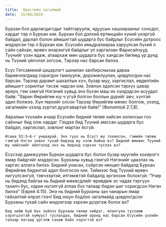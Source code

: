 ```yaml
---
title:  Христийн загалмай
date:  15/08/2019
---
```


Бурхан бол дарлагдагсдыг тайтгаруулж, ядуусын хашхирааныг сонсдог, хардаг тэр л Бурхан юм. Бурхан бол дэлхий ертөнцийн хүний үнэргүй байдал, дарлал болон аймшигтай шударга бус байдлыг Есүсийн дотроос мэдэрсэн тэр л Бурхан юм. Есүсийн амьдралаараа харуулсан бүхий л сайн сайхан, өрөвч энэрэнгүй байдлыг үл харгалзан Фарисайчууд Түүнийг үзэн ядаж, атаархаж мөн шударга бус хандсан бөгөөд үр дүнд нь Түүний үйлчлэл зогсож, Тэрээр нас барсан билээ.

Есүс Гетсамений цэцэрлэгт шаналан залбирсныхаа дараа баривчлагдаад соригдон тамлуулж, доромжлуулан, цовдлогдон нас барсан. Тэрээр дарамт шахалтын хүч, бузар муу, харгислал, өвдөлтийн аймшигт сорилтыг тэсэж чадсан юм. Зовлон эдэлсэн тэрхүү цэвэр ариун, гэм зэмгүй Нэгэний хувьд энэ бүхэн маш их хүндэдсэн асуудал байв: “Харин Өөрийгөө юу ч үгүй болгон боолын дүрийг авч, хүнтэй адил болжээ. Хүн төрхийг олсон Тэрээр Өөрийгөө мөхөс болгож, үхэлд, загалмайн үхэлд хүртэл дуулгавартай байв!” (Филиппой 2:7,8).

Авралын түүхийн ачаар Есүсийн бидний төлөө хийсэн золиосын гоо сайхныг бид олж хардаг. Гэхдээ бид Түүний амссан шударга бус байдал, харгислал, зовлонг мартах ёсгүй.

`Исаиа 53:3–6-г уншаарай. Энэ түүх нь Есүст юу тохиосон, гэмийн төлөө гэмгүй Нэгэн зовох тухай бидэнд юу хэлж байна вэ? Бидний өмнөөс Түүний юу хийснийг ойлгоход энэ нь бидэнд хэрхэн туслах вэ?`

Есүсээр дамжуулан Бурхан шударга бус болон бузар муугийн хохирогч ямар байдгийг мэдэрсэн. Бурханы хувьд гэмгүй Нэгэнийг цаазлах нь харгис аллага билээ. Бидний унасан, сүйрсэн нөхцөл байдалд Бурхан Өөрийгөө бидэнтэй адил болгосон юм. Тиймээс бид Түүний өрөвч нигүүлсэнгүй, тэвчээртэй, итгэмжтэй байдалд эргэлзэж болохгүй: “Учир нь бидэнд байгаа нь бидний мөхөсдлийг өрөвдөж эс чадах тэргүүн тахилч бус, харин нүгэлгүй атлаа бүх талаар бидэн шиг соригдсон Нэгэн билээ” (Еврей 4:15). Энэ нь бидний Бурханы зан чанарын ямар гайхалтай илрэл гээч! Бид оюун бодлоо загалмайд цовдлогдсон Бурханы тухай сайн мэдээгээр хэрхэн дүүргэж болох вэ?

`Бид хийж буй бүх зүйлээ Бурханы төлөө хийдэг, ялангуяа тусламж хэрэгцээтэй хүмүүст туслахдаа, бидний оронд нас барсан Есүсийн үхлийн талаар яагаад үргэлж санаж байх хэрэгтэй вэ?`